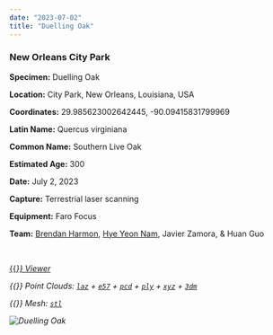 ```yaml
---
date: "2023-07-02"
title: "Duelling Oak"
---
```


### New Orleans City Park

**Specimen:** Duelling Oak

**Location:** City Park, New Orleans, Louisiana, USA

**Coordinates:** 29.985623002642445, -90.09415831799969

**Latin Name:** Quercus virginiana

**Common Name:** Southern Live Oak

**Estimated Age:** 300

**Date:** July 2, 2023

**Capture:** Terrestrial laser scanning

**Equipment:** Faro Focus

**Team:** 
[Brendan Harmon](https://baharmon.github.io/),
[Hye Yeon Nam](https://hynam.org/),
Javier Zamora, 
& Huan Guo

&nbsp;  

[{{<i class="fas fa-braille">}} Viewer](https://xyz.cct.lsu.edu/data/heritage-trees/duelling-oak/duelling-oak.html "Duelling Oak Viewer")

{{<i class="ms ms-cloud">}} Point Clouds:
[``laz``](https://xyz.cct.lsu.edu/data/heritage-trees/duelling-oak/duelling-oak.laz "Duelling Oak LAZ")
+
[``e57``](https://xyz.cct.lsu.edu/data/heritage-trees/duelling-oak/duelling-oak.e57 "Duelling Oak E57")
+
[``pcd``](https://xyz.cct.lsu.edu/data/heritage-trees/duelling-oak/duelling-oak.pcd "Duelling Oak PCD")
+
[``ply``](https://xyz.cct.lsu.edu/data/heritage-trees/duelling-oak/duelling-oak.ply "Duelling Oak PLY")
+
[``xyz``](https://xyz.cct.lsu.edu/data/heritage-trees/duelling-oak/duelling-oak.xyz "Duelling Oak XYZ")
+
[``3dm``](https://xyz.cct.lsu.edu/data/heritage-trees/duelling-oak/duelling-oak.3dm "Duelling Oak 3DM")

{{<i class="ms ms-polygon">}} Mesh:
[``stl``](https://xyz.cct.lsu.edu/data/heritage-trees/duelling-oak/duelling-oak.stl "Duelling Oak STL")

![Duelling Oak](../duelling-oak.webp)

